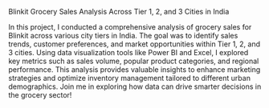 Blinkit Grocery Sales Analysis Across Tier 1, 2, and 3 Cities in India


In this project, I conducted a comprehensive analysis of grocery sales for Blinkit across various city tiers in India. The goal was to identify sales trends, customer preferences, and market opportunities within Tier 1, 2, and 3 cities. Using data visualization tools like Power BI and Excel, I explored key metrics such as sales volume, popular product categories, and regional performance. This analysis provides valuable insights to enhance marketing strategies and optimize inventory management tailored to different urban demographics.
Join me in exploring how data can drive smarter decisions in the grocery sector!
